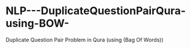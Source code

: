 # NLP---DuplicateQuestionPairQura-using-BOW-
Duplicate Question Pair Problem in Qura (using (Bag Of Words))
